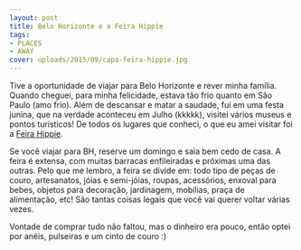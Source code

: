 ```yaml
---
layout: post
title: Belo Horizonte e a Feira Hippie
tags:
- PLACES
- AWAY
cover: uploads/2015/09/capa-feira-hippie.jpg
---
```


Tive a oportunidade de viajar para Belo Horizonte e rever minha família. Quando cheguei, para minha felicidade, estava tão frio quanto em São Paulo (amo frio). Além de descansar e matar a saudade, fui em uma festa junina, que na verdade aconteceu em Julho (kkkkk), visitei vários museus e pontos turísticos! De todos os lugares que conheci, o que eu amei visitar foi a <a href="http://www.feirahippie.com/">Feira Hippie</a>.

Se você viajar para BH, reserve um domingo e saia bem cedo de casa. A feira é extensa, com muitas barracas enfileiradas e próximas uma das outras. Pelo que me lembro, a feira se divide em: todo tipo de peças de couro, artesanatos, jóias e semi-jóias, roupas, acessórios, enxoval para bebes, objetos para decoração, jardinagem, mobílias, praça de alimentação, etc! São tantas coisas legais que você vai querer voltar várias vezes.

Vontade de comprar tudo não faltou, mas o dinheiro era pouco, então optei por anéis, pulseiras e um cinto de couro :)
